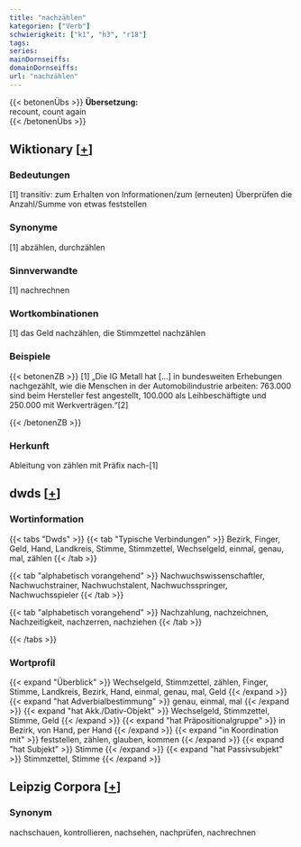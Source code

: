 ```yaml
---
title: "nachzählen"
kategorien: ["Verb"]
schwierigkeit: ["k1", "h3", "r18"]
tags:
series:
mainDornseiffs:
domainDornseiffs:
url: "nachzählen"
---
```


{{< betonenÜbs >}}
**Übersetzung:**  
recount, count again  
{{< /betonenÜbs >}}

## Wiktionary [[+](https://de.wiktionary.org/wiki/nachzählen)]

### Bedeutungen
[1] transitiv: zum Erhalten von Informationen/zum (erneuten) Überprüfen die Anzahl/Summe von etwas feststellen  

### Synonyme
[1] abzählen, durchzählen  

### Sinnverwandte
[1] nachrechnen  

### Wortkombinationen
[1] das Geld nachzählen, die Stimmzettel nachzählen  

### Beispiele
{{< betonenZB >}}
[1] „Die IG Metall hat […] in bundesweiten Erhebungen nachgezählt, wie die Menschen in der Automobilindustrie arbeiten: 763.000 sind beim Hersteller fest angestellt, 100.000 als Leihbeschäftigte und 250.000 mit Werkverträgen.“[2]  

{{< /betonenZB >}}
### Herkunft
Ableitung von zählen mit Präfix nach-[1]  



## dwds [[+](https://www.dwds.de/wb/nachzählen)]

### Wortinformation
{{< tabs "Dwds" >}}
{{< tab "Typische Verbindungen" >}}
Bezirk, Finger, Geld, Hand, Landkreis, Stimme, Stimmzettel, Wechselgeld, einmal, genau, mal, zählen
{{< /tab >}}

{{< tab "alphabetisch vorangehend" >}}
Nachwuchswissenschaftler, Nachwuchstrainer, Nachwuchstalent, Nachwuchsspringer, Nachwuchsspieler
{{< /tab >}}

{{< tab "alphabetisch vorangehend" >}}
Nachzahlung, nachzeichnen, Nachzeitigkeit, nachzerren, nachziehen
{{< /tab >}}

{{< /tabs >}}

### Wortprofil
{{< expand "Überblick" >}} Wechselgeld, Stimmzettel, zählen, Finger, Stimme, Landkreis, Bezirk, Hand, einmal, genau, mal, Geld {{< /expand >}}
{{< expand "hat Adverbialbestimmung" >}} genau, einmal, mal {{< /expand >}}
{{< expand "hat Akk./Dativ-Objekt" >}} Wechselgeld, Stimmzettel, Stimme, Geld {{< /expand >}}
{{< expand "hat Präpositionalgruppe" >}} in Bezirk, von Hand, per Hand {{< /expand >}}
{{< expand "in Koordination mit" >}} feststellen, zählen, glauben, kommen {{< /expand >}}
{{< expand "hat Subjekt" >}} Stimme {{< /expand >}}
{{< expand "hat Passivsubjekt" >}} Stimmzettel, Stimme {{< /expand >}}

## Leipzig Corpora [[+](https://corpora.uni-leipzig.de/en/res?word=nachzählen&corpusId=deu_newscrawl-public_2018)]


### Synonym
nachschauen, kontrollieren, nachsehen, nachprüfen, nachrechnen

